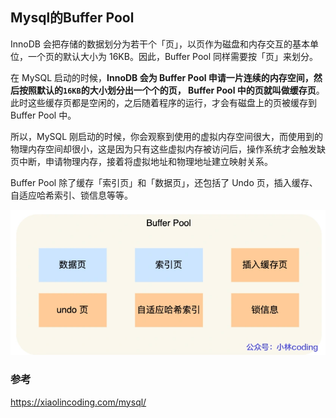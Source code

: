 ## Mysql的Buffer Pool

InnoDB 会把存储的数据划分为若干个「页」，以页作为磁盘和内存交互的基本单位，一个页的默认大小为 16KB。因此，Buffer Pool 同样需要按「页」来划分。

在 MySQL 启动的时候，**InnoDB 会为 Buffer Pool 申请一片连续的内存空间，然后按照默认的`16KB`的大小划分出一个个的页， Buffer Pool 中的页就叫做缓存页**。此时这些缓存页都是空闲的，之后随着程序的运行，才会有磁盘上的页被缓存到 Buffer Pool 中。

所以，MySQL 刚启动的时候，你会观察到使用的虚拟内存空间很大，而使用到的物理内存空间却很小，这是因为只有这些虚拟内存被访问后，操作系统才会触发缺页中断，申请物理内存，接着将虚拟地址和物理地址建立映射关系。

Buffer Pool 除了缓存「索引页」和「数据页」，还包括了 Undo 页，插入缓存、自适应哈希索引、锁信息等等。

![image-20230426154101240](assets/image-20230426154101240.png)

































### 参考

https://xiaolincoding.com/mysql/